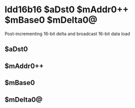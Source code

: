 # ldd16b16 $aDst0 $mAddr0++ $mBase0 $mDelta0@

Post-incrementing 16-bit delta and broadcast 16-bit data load


## $aDst0

## $mAddr0++

## $mBase0

## $mDelta0@


